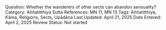 Question: Whether the wanderers of other sects can abandon sensuality?
Category: Aññatitthiya
Sutta References: MN 11, MN 13
Tags: Aññatitthiya, Kāma, Religions, Sects, Upādāna
Last Updated: April 21, 2025
Date Entered: April 2, 2025
Review Status: Not started